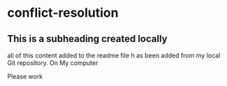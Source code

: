 # conflict-resolution

## This is a subheading created locally
all of this content added to the readme file h as been added from my local Git repository. On My computer



Please work